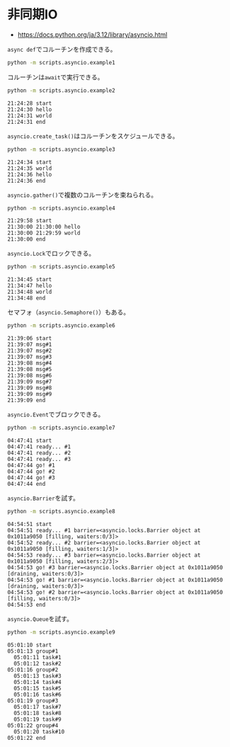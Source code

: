 # 非同期IO

- https://docs.python.org/ja/3.12/library/asyncio.html

`async def`でコルーチンを作成できる。

```bash
python -m scripts.asyncio.example1
```

コルーチンは`await`で実行できる。

```bash
python -m scripts.asyncio.example2
```

```
21:24:28 start
21:24:30 hello
21:24:31 world
21:24:31 end
```

`asyncio.create_task()`はコルーチンをスケジュールできる。

```bash
python -m scripts.asyncio.example3
```

```
21:24:34 start
21:24:35 world
21:24:36 hello
21:24:36 end
```

`asyncio.gather()`で複数のコルーチンを束ねられる。

```bash
python -m scripts.asyncio.example4
```

```
21:29:58 start
21:30:00 21:30:00 hello
21:30:00 21:29:59 world
21:30:00 end
```

`asyncio.Lock`でロックできる。

```bash
python -m scripts.asyncio.example5
```

```
21:34:45 start
21:34:47 hello
21:34:48 world
21:34:48 end
```

セマフォ（`asyncio.Semaphore()`）もある。

```bash
python -m scripts.asyncio.example6
```

```
21:39:06 start
21:39:07 msg#1
21:39:07 msg#2
21:39:07 msg#3
21:39:08 msg#4
21:39:08 msg#5
21:39:08 msg#6
21:39:09 msg#7
21:39:09 msg#8
21:39:09 msg#9
21:39:09 end
```

`asyncio.Event`でブロックできる。

```bash
python -m scripts.asyncio.example7
```

```
04:47:41 start
04:47:41 ready... #1
04:47:41 ready... #2
04:47:41 ready... #3
04:47:44 go! #1
04:47:44 go! #2
04:47:44 go! #3
04:47:44 end
```

`asyncio.Barrier`を試す。

```bash
python -m scripts.asyncio.example8
```

```
04:54:51 start
04:54:51 ready... #1 barrier=<asyncio.locks.Barrier object at 0x1011a9050 [filling, waiters:0/3]>
04:54:52 ready... #2 barrier=<asyncio.locks.Barrier object at 0x1011a9050 [filling, waiters:1/3]>
04:54:53 ready... #3 barrier=<asyncio.locks.Barrier object at 0x1011a9050 [filling, waiters:2/3]>
04:54:53 go! #3 barrier=<asyncio.locks.Barrier object at 0x1011a9050 [draining, waiters:0/3]>
04:54:53 go! #1 barrier=<asyncio.locks.Barrier object at 0x1011a9050 [draining, waiters:0/3]>
04:54:53 go! #2 barrier=<asyncio.locks.Barrier object at 0x1011a9050 [filling, waiters:0/3]>
04:54:53 end
```

`asyncio.Queue`を試す。

```bash
python -m scripts.asyncio.example9
```

```
05:01:10 start
05:01:13 group#1
  05:01:11 task#1
  05:01:12 task#2
05:01:16 group#2
  05:01:13 task#3
  05:01:14 task#4
  05:01:15 task#5
  05:01:16 task#6
05:01:19 group#3
  05:01:17 task#7
  05:01:18 task#8
  05:01:19 task#9
05:01:22 group#4
  05:01:20 task#10
05:01:22 end
```